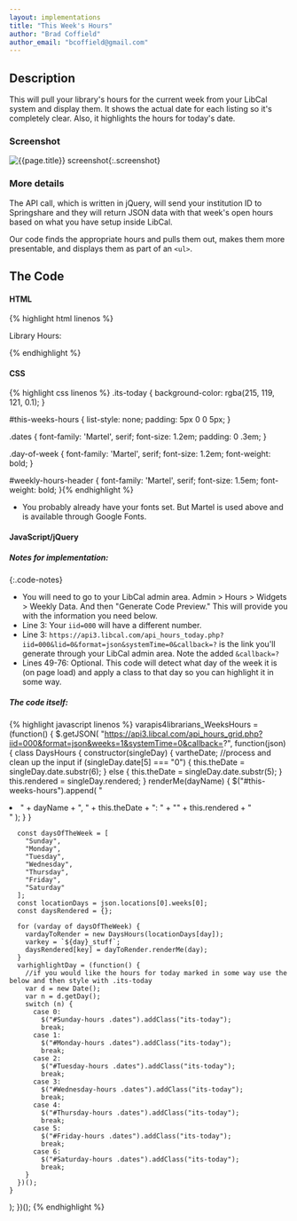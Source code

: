 ```yaml
---
layout: implementations
title: "This Week's Hours"
author: "Brad Coffield"
author_email: "bcoffield@gmail.com"
---
```


## Description

This will pull your library's hours for the current week from your LibCal system and display them. It shows the actual date for each listing so it's completely clear. Also, it highlights the hours for today's date.

### Screenshot

![{{page.title}} screenshot]({{site.baseurl}}/assets/{{page.title}}-screenshot.jpg){:.screenshot}

### More details

The API call, which is written in jQuery, will send your institution ID to Springshare and they will return JSON data with that week's open hours based on what you have setup inside LibCal.

Our code finds the appropriate hours and pulls them out, makes them more presentable, and displays them as part of an `<ul>`.

## The Code

#### HTML

{% highlight html linenos %}

<div id="weekly-hours-header">Library Hours:</div>
<ul id="this-weeks-hours"></ul>
{% endhighlight %}

#### CSS

{% highlight css linenos %}
.its-today {
background-color: rgba(215, 119, 121, 0.1);
}

#this-weeks-hours {
list-style: none;
padding: 5px 0 0 5px;
}

.dates {
font-family: 'Martel', serif;
font-size: 1.2em;
padding: 0 .3em;
}

.day-of-week {
font-family: 'Martel', serif;
font-size: 1.2em;
font-weight: bold;
}

#weekly-hours-header {
font-family: 'Martel', serif;
font-size: 1.5em;
font-weight: bold;
}{% endhighlight %}

* You probably already have your fonts set. But Martel is used above and is available through Google Fonts.

#### JavaScript/jQuery

##### Notes for implementation:

{:.code-notes}

* You will need to go to your LibCal admin area. Admin > Hours > Widgets > Weekly Data. And then "Generate Code Preview." This will provide you with the information you need below.
* Line 3: Your `iid=000` will have a different number.
* Line 3: `https://api3.libcal.com/api_hours_today.php?iid=000&lid=0&format=json&systemTime=0&callback=?` is the link you'll generate through your LibCal admin area. Note the added `&callback=?`
* Lines 49-76: Optional. This code will detect what day of the week it is (on page load) and apply a class to that day so you can highlight it in some way.

##### The code itself:

{% highlight javascript linenos %}
varapis4librarians_WeeksHours = (function() {
  $.getJSON(
    "https://api3.libcal.com/api_hours_grid.php?iid=000&format=json&weeks=1&systemTime=0&callback=?",
    function(json) {
      class DaysHours {
        constructor(singleDay) {
          vartheDate;
          //process and clean up the input
          if (singleDay.date[5] === "0") {
            this.theDate = singleDay.date.substr(6);
          } else {
            this.theDate = singleDay.date.substr(5);
          }
          this.rendered = singleDay.rendered;
        }
        renderMe(dayName) {
          $("#this-weeks-hours").append(
            "<li id='" +
              dayName +
              "-hours'><span class='day-of-week'>" +
              dayName +
              ", " +
              this.theDate +
              ":</span> " +
              "<span class='dates'>" +
              this.rendered +
              "</li>"
          );
        }
      }

      const daysOfTheWeek = [
        "Sunday",
        "Monday",
        "Tuesday",
        "Wednesday",
        "Thursday",
        "Friday",
        "Saturday"
      ];
      const locationDays = json.locations[0].weeks[0];
      const daysRendered = {};

      for (varday of daysOfTheWeek) {
        vardayToRender = new DaysHours(locationDays[day]);
        varkey = `${day}_stuff`;
        daysRendered[key] = dayToRender.renderMe(day);
      }
      varhighlightDay = (function() {
        //if you would like the hours for today marked in some way use the below and then style with .its-today
        var d = new Date();
        var n = d.getDay();
        switch (n) {
          case 0:
            $("#Sunday-hours .dates").addClass("its-today");
            break;
          case 1:
            $("#Monday-hours .dates").addClass("its-today");
            break;
          case 2:
            $("#Tuesday-hours .dates").addClass("its-today");
            break;
          case 3:
            $("#Wednesday-hours .dates").addClass("its-today");
            break;
          case 4:
            $("#Thursday-hours .dates").addClass("its-today");
            break;
          case 5:
            $("#Friday-hours .dates").addClass("its-today");
            break;
          case 6:
            $("#Saturday-hours .dates").addClass("its-today");
            break;
        }
      })();
    }
  );
})();
{% endhighlight %}
